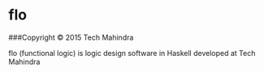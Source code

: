 # flo
###Copyright © 2015 Tech Mahindra

flo (functional logic) is logic design software in Haskell developed at Tech Mahindra


